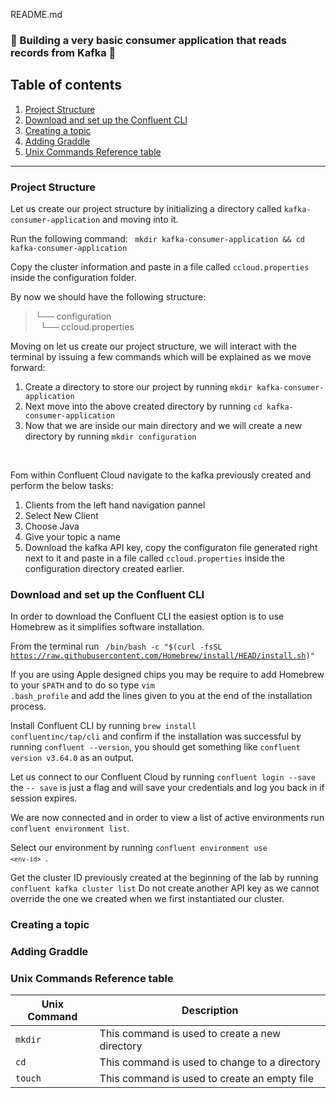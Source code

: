 README.md

### :rotating_light: Building a very basic consumer application that reads records from Kafka :rotating_light:

## Table of contents
1. [Project Structure](#project-structure)
2. [Download and set up the Confluent CLI](#download-and-set-up-the-confluent-cli) 
3. [Creating a topic](#creating-a-topic) 
4. [Adding Graddle](#adding-graddle) 
5. [Unix Commands Reference table](#unix-commands-reference-table)

---

### Project Structure
<p> Let us create our project structure by initializing a directory called <code>kafka-consumer-application</code> and moving into it.<br> <p></p> Run the following command: <code> mkdir kafka-consumer-application && cd kafka-consumer-application </code> </p>

<p>Copy the cluster information and paste in a file called <code>ccloud.properties</code> inside the configuration folder.</p>

<p>
By now we should have the following structure:

> └── configuration
> <br> &nbsp;    └── ccloud.properties
</p>
<p>Moving on let us create our project structure, we will interact with the terminal by issuing a few commands which will be explained as we move forward:
<ol>
  <li>Create a directory to store our project by running <code>mkdir kafka-consumer-application</code></li>
  <li>Next move into the above created directory by running <code>cd kafka-consumer-application</code></li>
  <li>Now that we are inside our main directory and we will create a new directory by running <code>mkdir configuration</code></li>
</ol>  
</p> <br>

<p>
Fom within Confluent Cloud navigate to the kafka previously created and perform the below tasks:
<ol>
  <li>Clients from the left hand navigation pannel</li>
  <li>Select New Client</li>
  <li>Choose Java</li>
  <li>Give your topic a name</li>
  <li>Download the kafka API key, copy the configuraton file generated right next to it and paste in a file called <code>ccloud.properties</code> inside the configuration directory created earlier.</li>
</ol>  
</p>

### Download and set up the Confluent CLI
<p>
In order to download the Confluent CLI the easiest option is to use Homebrew as it simplifies software installation.

From the terminal run <code> /bin/bash -c "$(curl -fsSL https://raw.githubusercontent.com/Homebrew/install/HEAD/install.sh)" </code>

If you are using Apple designed chips you may be require to add Homebrew to your <code>$PATH</code> and to do so type <code>vim .bash_profile</code> and add the lines given to you at the end of the installation process.

Install Confluent CLI by running <code>brew install confluentinc/tap/cli</code> and confirm if the installation was successful by running <code>confluent --version</code>, you should get something like <code>confluent version v3.64.0</code> as an output.
</p>

<p>
Let us connect to our Confluent Cloud by running <code>confluent login --save</code> the <code>-- save</code> is just a flag and will save your credentials and log you back in if session expires.

We are now connected and in order to view a list of active environments run <code>confluent environment list</code>.

Select our environment by running <code>confluent environment use `<env-id>` </code>.

Get the cluster ID previously created at the beginning of the lab by running <code>confluent kafka cluster list</code>
Do not create another API key as we cannot override the one we created when we first instantiated our cluster.
</p>

### Creating a topic



### Adding Graddle






### Unix Commands Reference table

| Unix Command| Description |
| ----------- | ----------- |
| <code>mkdir</code>       | This command is used to create a new directory|
| <code>cd</code>   | This command is used to change to a directory        |
| <code>touch</code>   | This command is used to create an empty file        |



